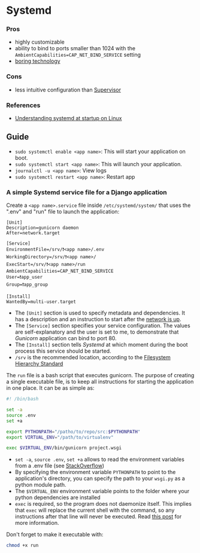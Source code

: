# Systemd

### Pros

- highly customizable
- ability to bind to ports smaller than 1024 with the `AmbientCapabilities=CAP_NET_BIND_SERVICE` setting
- [boring technology](https://mcfunley.com/choose-boring-technology)

### Cons

- less intuitive configuration than [Supervisor](/tools/supervisor.md)

### References

- [Understanding systemd at startup on Linux](https://opensource.com/article/20/5/systemd-startup)

## Guide

* `sudo systemctl enable <app name>`: This will start your application on boot.
* `sudo systemctl start <app name>`: This will launch your application.
* `journalctl -u <app name>`: View logs
* `sudo systemctl restart <app name>`: Restart app

### A simple Systemd service file for a Django application


Create a `<app name>.service` file inside `/etc/systemd/system/` that uses the ".env" and "run" file to launch the application:

```
[Unit]
Description=gunicorn daemon
After=network.target

[Service]
EnvironmentFile=/srv/❗<app name>/.env
WorkingDirectory=/srv/❗<app name>/
ExecStart=/srv/❗<app name>/run
AmbientCapabilities=CAP_NET_BIND_SERVICE
User=❗app_user
Group=❗app_group

[Install]
WantedBy=multi-user.target
```

* The `[Unit]` section is used to specify metadata and dependencies. It has a description and an instruction to start after the [network is up](yhttps://www.freedesktop.org/wiki/Software/systemd/NetworkTarget/).
* The `[Service]` section specifies your service configuration. The values are self-explanatory and the user is set to me, to demonstrate that *Gunicorn* application can bind to port 80.
* The `[Install]` section tells *Systemd* at which moment during the boot process this service should be started.
* `/srv` is the recommended location, according to the [Filesystem Hierarchy Standard](https://refspecs.linuxfoundation.org/FHS_3.0/fhs/index.html)

The `run` file is a bash script that executes gunicorn.
The purpose of creating a single executable file, is to keep all instructions for starting the application in one place.
It can be as simple as:

```bash
#! /bin/bash

set -a
source .env
set +a

export PYTHONPATH="/patho/to/repo/src:$PYTHONPATH"
export VIRTUAL_ENV="/path/to/virtualenv"

exec $VIRTUAL_ENV/bin/gunicorn project.wsgi
```

* `set -a`, `source .env`, `set +a` allows to read the environment variables from a .env file (see [StackOverflow](https://stackoverflow.com/a/45971167/5540654))
* By specifying the environment variable `PYTHONPATH` to point to the application's directory, you can specify the path to your `wsgi.py` as a python module path.
* The `$VIRTUAL_ENV` environment variable points to the folder where your python dependencies are installed
* `exec` is required, so the program does not daemonize itself. This implies that `exec` will replace the current shell with the command, so any instructions after that line will never be executed. Read [this post](http://veithen.io/2014/11/16/sigterm-propagation.html) for more information.

Don't forget to make it executable with:

```bash
chmod +x run
```
